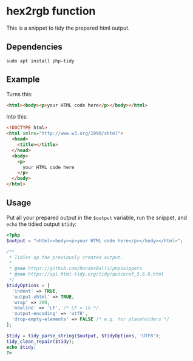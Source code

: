 # hex2rgb function
This is a snippet to tidy the prepared html output.

## Dependencies
```
sudo apt install php-tidy
```

## Example
Turns this:
```html
<html><body><p>your HTML code here</p></body></html>
```

Into this:
```html
<!DOCTYPE html>
<html xmlns="http://www.w3.org/1999/xhtml">
  <head>
    <title></title>
  </head>
  <body>
    <p>
      your HTML code here
    </p>
  </body>
</html>
```

## Usage
Put all your prepared output in the `$output` variable, run the snippet, and `echo` the tidied output `$tidy`:
```php
<?php
$output = "<html><body><p>your HTML code here</p></body></html>";

/**
 * Tidies up the previously created output.
 * 
 * @see https://github.com/RundesBalli/phpSnippets
 * @see https://api.html-tidy.org/tidy/quickref_5.6.0.html
 */
$tidyOptions = [
  'indent' => TRUE,
  'output-xhtml' => TRUE,
  'wrap' => 200,
  'newline' => 'LF', /* LF = \n */
  'output-encoding' => 'utf8',
  'drop-empty-elements' => FALSE /* e.g. for placeholders */
];

$tidy = tidy_parse_string($output, $tidyOptions, 'UTF8');
tidy_clean_repair($tidy);
echo $tidy;
?>
```
